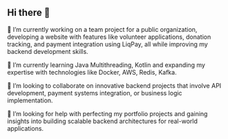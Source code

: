## Hi there 👋

🔭 I’m currently working on a team project for a public organization, developing a website with features like volunteer applications, donation tracking, and payment integration using LiqPay, all while improving my backend development skills.

🌱 I’m currently learning Java Multithreading, Kotlin and expanding my expertise with technologies like Docker, AWS, Redis, Kafka.

👯 I’m looking to collaborate on innovative backend projects that involve API development, payment systems integration, or business logic implementation.

🤔 I’m looking for help with perfecting my portfolio projects and gaining insights into building scalable backend architectures for real-world applications.


<!--
**ShastkivRuslan/shastkivruslan** is a ✨ _special_ ✨ repository because its `README.md` (this file) appears on your GitHub profile.

Here are some ideas to get you started:

- 🔭 I’m currently working on ...
- 🌱 I’m currently learning ...
- 👯 I’m looking to collaborate on ...
- 🤔 I’m looking for help with ...
- 💬 Ask me about ...
- 📫 How to reach me: ...
- 😄 Pronouns: ...
- ⚡ Fun fact: ...
-->
